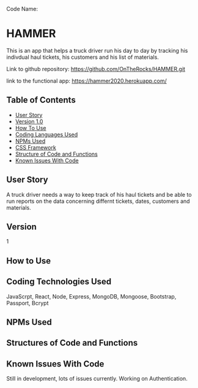 Code Name: 

# HAMMER

This is an app that helps a truck driver run his day to day by tracking his indivdual haul tickets, his customers and his list of materials.

<!-- Photo by Andrew Neel from Pexels Photo by Ralph W. lambrecht from Pexels -->

Link to github repository: https://github.com/OnTheRocks/HAMMER.git

link to the functional app: https://hammer2020.herokuapp.com/

## Table of Contents
* [User Story](#user-story)
* [Version 1.0](#version-1.0)
* [How To Use](#how-to-use)
* [Coding Languages Used](#coding-languages-used)
* [NPMs Used](#npms-used)
* [CSS Framework](#css-framework)
* [Structure of Code and Functions](#structure-of-code-and-functions)
* [Known Issues With Code](#known-issues-with-code)

## User Story
A truck driver needs a way to keep track of his haul tickets and be able to run reports on the data concerning differnt tickets, dates, customers and materials.

## Version
1

## How to Use

## Coding Technologies Used
  JavaScrpt, React, Node, Express, MongoDB, Mongoose, Bootstrap, Passport, Bcrypt

## NPMs Used

## Structures of Code and Functions

## Known Issues With Code

Still in development, lots of issues currently.  Working on Authentication.


